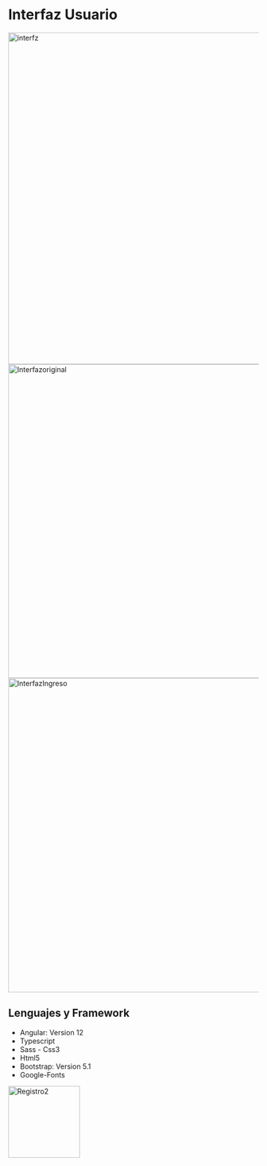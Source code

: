 # Interfaz Usuario
<img width="666" alt="interfz" src="https://user-images.githubusercontent.com/67086360/161469460-7bfb6f6a-22d5-4983-9447-05bec9010624.png">

<img width="630" alt="Interfazoriginal" src="https://user-images.githubusercontent.com/67086360/161469512-286ed318-5d8b-4d90-848f-3636cf2811d9.png">

<img width="631" alt="InterfazIngreso" src="https://user-images.githubusercontent.com/67086360/161469593-7c32bf8b-c2e8-4dd3-8ebc-8d434061aafb.png">



## Lenguajes y Framework

- Angular: Version 12
- Typescript
- Sass - Css3
- Html5
- Bootstrap: Version 5.1
- Google-Fonts
<img width="144" alt="Registro2" src="https://user-images.githubusercontent.com/67086360/161454932-50768472-1160-4c61-b10e-fe2fc9646fea.png">
